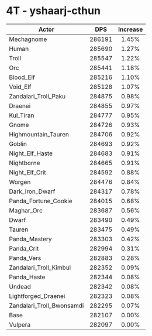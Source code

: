 # 4T - yshaarj-cthun
| Actor | DPS | Increase |
|---|:---:|:---:|
|Mechagnome|286191|1.45%|
|Human|285690|1.27%|
|Troll|285547|1.22%|
|Orc|285441|1.18%|
|Blood_Elf|285216|1.10%|
|Void_Elf|285128|1.07%|
|Zandalari_Troll_Paku|284875|0.98%|
|Draenei|284855|0.97%|
|Kul_Tiran|284777|0.95%|
|Gnome|284726|0.93%|
|Highmountain_Tauren|284706|0.92%|
|Goblin|284693|0.92%|
|Night_Elf_Haste|284683|0.91%|
|Nightborne|284665|0.91%|
|Night_Elf_Crit|284592|0.88%|
|Worgen|284476|0.84%|
|Dark_Iron_Dwarf|284317|0.78%|
|Panda_Fortune_Cookie|284015|0.68%|
|Maghar_Orc|283687|0.56%|
|Dwarf|283490|0.49%|
|Tauren|283475|0.49%|
|Panda_Mastery|283303|0.42%|
|Panda_Crit|282994|0.31%|
|Panda_Vers|282883|0.28%|
|Zandalari_Troll_Kimbul|282352|0.09%|
|Panda_Haste|282344|0.08%|
|Undead|282342|0.08%|
|Lightforged_Draenei|282323|0.08%|
|Zandalari_Troll_Bwonsamdi|282295|0.07%|
|Base|282107|0.00%|
|Vulpera|282097|0.00%|
